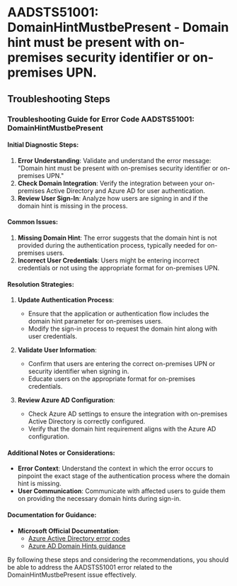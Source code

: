 # AADSTS51001: DomainHintMustbePresent - Domain hint must be present with on-premises security identifier or on-premises UPN.


## Troubleshooting Steps
### Troubleshooting Guide for Error Code AADSTS51001: DomainHintMustbePresent

#### Initial Diagnostic Steps:
1. **Error Understanding**: Validate and understand the error message: "Domain hint must be present with on-premises security identifier or on-premises UPN."
2. **Check Domain Integration**: Verify the integration between your on-premises Active Directory and Azure AD for user authentication.
3. **Review User Sign-In**: Analyze how users are signing in and if the domain hint is missing in the process.

#### Common Issues:
1. **Missing Domain Hint**: The error suggests that the domain hint is not provided during the authentication process, typically needed for on-premises users.
2. **Incorrect User Credentials**: Users might be entering incorrect credentials or not using the appropriate format for on-premises UPN.

#### Resolution Strategies:
1. **Update Authentication Process**:
   - Ensure that the application or authentication flow includes the domain hint parameter for on-premises users.
   - Modify the sign-in process to request the domain hint along with user credentials.

2. **Validate User Information**:
   - Confirm that users are entering the correct on-premises UPN or security identifier when signing in.
   - Educate users on the appropriate format for on-premises credentials.

3. **Review Azure AD Configuration**:
   - Check Azure AD settings to ensure the integration with on-premises Active Directory is correctly configured.
   - Verify that the domain hint requirement aligns with the Azure AD configuration.

#### Additional Notes or Considerations:
- **Error Context**: Understand the context in which the error occurs to pinpoint the exact stage of the authentication process where the domain hint is missing.
- **User Communication**: Communicate with affected users to guide them on providing the necessary domain hints during sign-in.

#### Documentation for Guidance:
- **Microsoft Official Documentation**:
  - [Azure Active Directory error codes](https://docs.microsoft.com/en-us/azure/active-directory/fundamentals/active-directory-how-subscriptions-work-error-codes#authentication-errors)
  - [Azure AD Domain Hints guidance](https://docs.microsoft.com/en-us/azure/active-directory/develop/v1-protocols-openid-connect-code#send-a-domain_hint-parameter)

By following these steps and considering the recommendations, you should be able to address the AADSTS51001 error related to the DomainHintMustbePresent issue effectively.